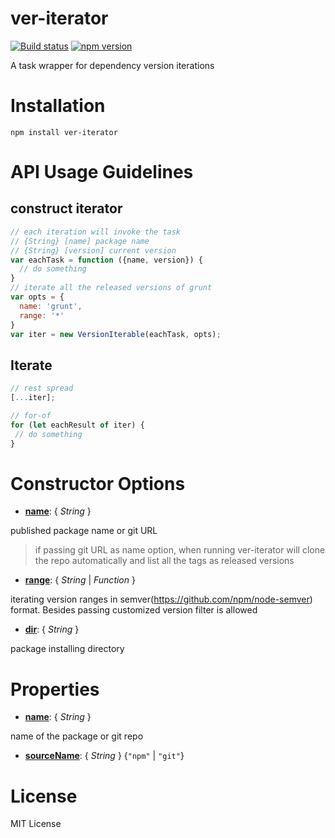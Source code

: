 # ver-iterator
[![Build status](https://ci.appveyor.com/api/projects/status/5vx1i4h3ny39928a?svg=true)](https://ci.appveyor.com/project/0of/ver-iterator)
[![npm version](https://badge.fury.io/js/ver-iterator.svg)](https://badge.fury.io/js/ver-iterator)

A task wrapper for dependency version iterations

# Installation
```shell
npm install ver-iterator
```

# API Usage Guidelines
## construct iterator
```javascript
// each iteration will invoke the task
// {String} [name] package name
// {String} [version] current version
var eachTask = function ({name, version}) {
  // do something
}
// iterate all the released versions of grunt
var opts = {
  name: 'grunt',
  range: '*'
}
var iter = new VersionIterable(eachTask, opts);
```

## Iterate
```javascript
// rest spread
[...iter];

// for-of
for (let eachResult of iter) {
 // do something
}
```

# Constructor Options
 - **<u>name</u>**: { _String_ }

  published package name or git URL
  > if passing git URL as name option, when running ver-iterator will clone the repo automatically and list all the tags as released versions
  
 - **<u>range</u>**: { _String_ | _Function_ }
  
  iterating version ranges in semver(https://github.com/npm/node-semver) format. Besides passing customized version filter is allowed

 - **<u>dir</u>**: { _String_ }  

  package installing directory

# Properties
- **<u>name</u>**: { _String_ }

name of the package or git repo

- **<u>sourceName</u>**: { _String_ } {`"npm"` | `"git"`}

# License
  MIT License
